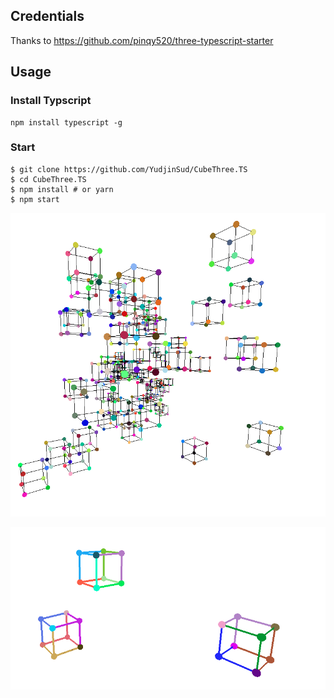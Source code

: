 ## Credentials
Thanks to
https://github.com/pinqy520/three-typescript-starter

## Usage

### Install Typscript

```
npm install typescript -g
```

### Start

```
$ git clone https://github.com/YudjinSud/CubeThree.TS
$ cd CubeThree.TS
$ npm install # or yarn
$ npm start
```
![A lot of Cubes](https://github.com/YudjinSud/CubeThree.ts/blob/master/ALotOfCubes.png)

![Clicable vertices](https://github.com/YudjinSud/CubeThree.ts/blob/master/RaycastingVertices.png)
